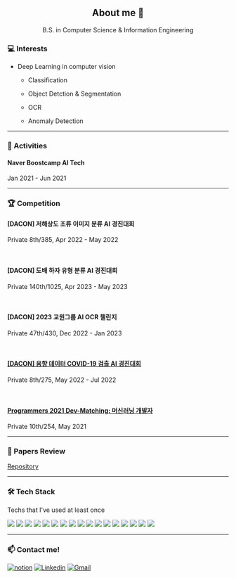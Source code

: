 <h2 align="center">About me 👋 </h2>

<p align="center">B.S. in Computer Science & Information Engineering</p>

<h3>💻 Interests</h3>

- Deep Learning in computer vision

  - Classification

  - Object Detction & Segmentation

  - OCR
  
  - Anomaly Detection

    

------



<h3>👯 Activities</h3>



<h4>Naver Boostcamp AI Tech</h4> Jan 2021 - Jun 2021



------


<h3>🏆 Competition</h3>



<h4>[DACON] 저해상도 조류 이미지 분류 AI 경진대회</h4>
Private 8th/385, Apr 2022 - May 2022

&nbsp;

<h4>[DACON] 도배 하자 유형 분류 AI 경진대회</h4>
Private 140th/1025, Apr 2023 - May 2023

&nbsp;

<h4>[DACON] 2023 교원그룹 AI OCR 챌린지</h4>
Private 47th/430, Dec 2022 - Jan 2023

&nbsp;

<h4><a href="https://github.com/ssun-g/machine_learning/tree/master/DACON/bird_classification">[DACON] 음향 데이터 COVID-19 검출 AI 경진대회</a></h4>
Private 8th/275, May 2022 - Jul 2022

&nbsp;

<h4><a href="https://github.com/ssun-g/machine_learning/tree/master/2021_dev_matching_ML">Programmers 2021 Dev-Matching: 머신러닝 개발자</a></h4> 
Private 10th/254, May 2021


------



<h3>📃 Papers Review</h3>
<a href="https://github.com/ssun-g/machine_learning/tree/master/papers">Repository</a>



------



<h3>🛠 Tech Stack</h3> Techs that I've used at least once

<img src="https://img.shields.io/badge/-python-3776AB?style=flat-square&logo=python&logoColor=white"/></a> 
<img src="https://img.shields.io/badge/-PyTorch-ee4c2c?style=flat-square&logo=PyTorch&logoColor=white"/></a> 
<img src="https://img.shields.io/badge/TensorFlow-FF6F00?style=flat-square&logo=TensorFlow&logoColor=white"/></a>
<img src="https://img.shields.io/badge/c-A8B9CC?style=flat-square&logo=c&logoColor=white"/></a> 
<img src="https://img.shields.io/badge/C++-00599C?style=flat-square&logo=C%2B%2B&logoColor=white"/></a>
<img src="https://img.shields.io/badge/NumPy-0123243?style=flat-square&logo=NumPy&logoColor=white"/></a> 
<img src="https://img.shields.io/badge/pandas-150458?style=flat-square&logo=pandas&logoColor=white"/></a> 
<img src="https://img.shields.io/badge/OpenCV-5C3EE8?style=flat-square&logo=OpenCV&logoColor=white"/></a>
<img src="https://img.shields.io/badge/Anaconda-44A833?style=flat-square&logo=Anaconda&logoColor=white"/></a>
<img src="https://img.shields.io/badge/Docker-2496ED?style=flat-square&logo=Docker&logoColor=white"/></a>
<img src="https://img.shields.io/badge/Linux-FCC624?style=flat-square&logo=Linux&logoColor=white"/></a>
<img src="https://img.shields.io/badge/Ubuntu-E95420?style=flat-square&logo=Ubuntu&logoColor=white"/></a>
<img src="https://img.shields.io/badge/CentOS-262577?style=flat-square&logo=CentOS&logoColor=white"/></a>
<img src="https://img.shields.io/badge/MySQL-4479A1?style=flat-square&logo=MySQL&logoColor=white"/></a> 
<img src="https://img.shields.io/badge/PostgreSQL-4169E1?style=flat-square&logo=PostgreSQL&logoColor=white"/></a>
<img src="https://img.shields.io/badge/MongoDB-47A248?style=flat-square&logo=MongoDB&logoColor=white"/></a>
<img src="https://img.shields.io/badge/Amazon AWS-232F3E?style=flat-square&logo=Amazon AWS&logoColor=white"/></a>



------



<h3>📫 Contact me!</h3>

[![notion](http://img.shields.io/badge/Notion-000000?style=flat-square&logo=Notion&link=https://gelatinous-eucalyptus-986.notion.site/Jinsung-s-Activities-de1066de99754de4b48f4dc18881e661?pvs=4)](https://gelatinous-eucalyptus-986.notion.site/Jinsung-s-Activities-de1066de99754de4b48f4dc18881e661?pvs=4) [![Linkedin](http://img.shields.io/badge/-LinkedIn-0A66C2?style=flat-square&logo=LinkedIn&link=https://www.linkedin.com/in/jinsung-lee-78556113a/)](https://www.linkedin.com/in/jinsung-lee-78556113a/) [![Gmail](http://img.shields.io/badge/-Gmail-EA4335?style=flat-square&logo=Gmail&logoColor=ffffff&link=mailto:jinsung3325@gmail.com)](mailto:jinsung3325@gmail.com)
